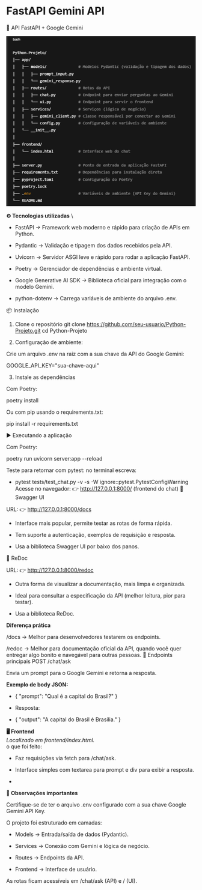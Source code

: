# FastAPI Gemini API

🚀 API FastAPI + Google Gemini

![img_1.png](img_1.png)

**⚙️ Tecnologias utilizadas** \
- FastAPI
 → Framework web moderno e rápido para criação de APIs em Python.

- Pydantic
 → Validação e tipagem dos dados recebidos pela API.

- Uvicorn
 → Servidor ASGI leve e rápido para rodar a aplicação FastAPI.

- Poetry
 → Gerenciador de dependências e ambiente virtual.

- Google Generative AI SDK
 → Biblioteca oficial para integração com o modelo Gemini.

- python-dotenv
 → Carrega variáveis de ambiente do arquivo .env.

📦 Instalação 
1. Clone o repositório
git clone https://github.com/seu-usuario/Python-Projeto.git
cd Python-Projeto 

2. Configuração de ambiente:

Crie um arquivo .env na raiz com a sua chave da API do Google Gemini:

GOOGLE_API_KEY="sua-chave-aqui"

3. Instale as dependências

Com Poetry:

poetry install

Ou com pip usando o requirements.txt:

pip install -r requirements.txt

▶️ Executando a aplicação

Com Poetry:

poetry run uvicorn server:app --reload

Teste para retornar com pytest: 
no terminal escreva: 

- pytest tests/test_chat.py -v -s -W ignore::pytest.PytestConfigWarning 
Acesse no navegador:
👉 http://127.0.0.1:8000/ (frontend do chat)
📘 Swagger UI

URL: 👉 http://127.0.0.1:8000/docs

- Interface mais popular, permite testar as rotas de forma rápida.

- Tem suporte a autenticação, exemplos de requisição e resposta.

- Usa a biblioteca Swagger UI por baixo dos panos.

📕 ReDoc

URL: 👉 http://127.0.0.1:8000/redoc

- Outra forma de visualizar a documentação, mais limpa e organizada.

- Ideal para consultar a especificação da API (melhor leitura, pior para testar).

- Usa a biblioteca ReDoc.

**Diferença prática**

/docs → Melhor para desenvolvedores testarem os endpoints.

/redoc → Melhor para documentação oficial da API, quando você quer entregar algo bonito e navegável para outras pessoas.
📡 Endpoints principais
POST /chat/ask

Envia um prompt para o Google Gemini e retorna a resposta.

**Exemplo de body JSON:**
- {
  "prompt": "Qual é a capital do Brasil?"
} 
 

- Resposta: 

- {
  "output": "A capital do Brasil é Brasília."
}

**🖥️ Frontend** \
_Localizado em frontend/index.html._ \
o que foi feito:

- Faz requisições via fetch para /chat/ask.

- Interface simples com textarea para prompt e div para exibir a resposta.
- 

**📌 Observações importantes**

Certifique-se de ter o arquivo .env configurado com a sua chave Google Gemini API Key.

O projeto foi estruturado em camadas:

- Models → Entrada/saída de dados (Pydantic).

- Services → Conexão com Gemini e lógica de negócio.

- Routes → Endpoints da API.

- Frontend → Interface de usuário.

As rotas ficam acessíveis em /chat/ask (API) e / (UI).